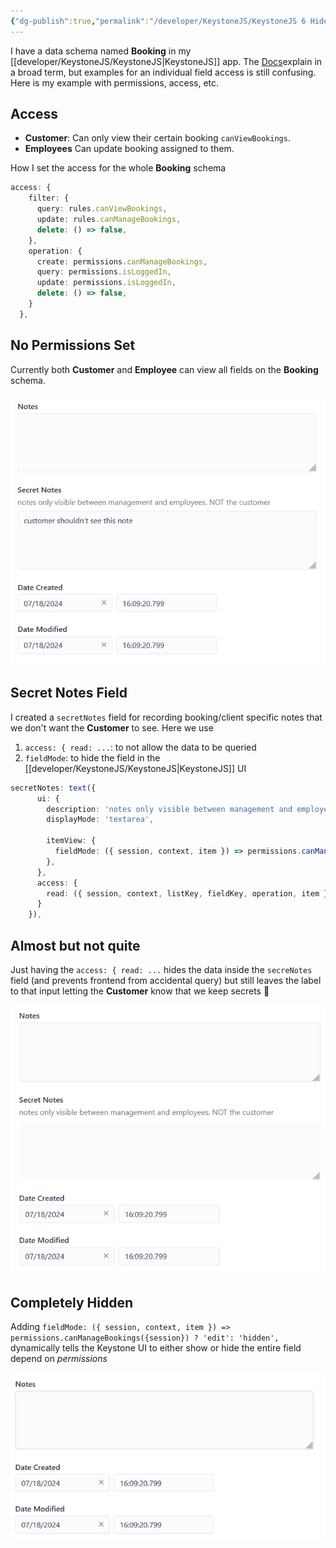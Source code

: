 ```yaml
---
{"dg-publish":true,"permalink":"/developer/KeystoneJS/KeystoneJS 6 Hide and Restrict field in schema/","tags":["KeystoneJS","typescript","authorization"]}
---
```


I have a data schema named **Booking** in my [[developer/KeystoneJS/KeystoneJS\|KeystoneJS]] app. The [Docs](https://keystonejs.com/docs/config/access-control)explain in a broad term, but examples for an individual field access is still confusing. Here is my example with permissions, access, etc.
## Access
- **Customer**: Can only view their certain booking `canViewBookings`.
- **Employees** Can update booking assigned to them.

How I set the access for the whole **Booking** schema
```ts
access: {
    filter: {
      query: rules.canViewBookings,      
      update: rules.canManageBookings,
      delete: () => false,
    },
    operation: {
      create: permissions.canManageBookings,
      query: permissions.isLoggedIn,
      update: permissions.isLoggedIn,
      delete: () => false,
    }
  },
```

## No Permissions Set
Currently both **Customer** and **Employee** can view all fields on the **Booking** schema.

![attachments/Pasted image 20240718183126.png](/img/user/attachments/Pasted%20image%2020240718183126.png)
## Secret Notes Field
I created a `secretNotes` field for recording booking/client specific notes that we don't want the **Customer** to see. Here we use

1. `access: { read: ...`: to not allow the data to be queried 
2. `fieldMode`: to hide the field in the [[developer/KeystoneJS/KeystoneJS\|KeystoneJS]] UI

```ts
secretNotes: text({
      ui: {
        description: 'notes only visible between management and employees. NOT the customer',
        displayMode: 'textarea',
        
        itemView: {
          fieldMode: ({ session, context, item }) => permissions.canManageBookings({session}) ? 'edit': 'hidden',
        },
      },
      access: {
        read: ({ session, context, listKey, fieldKey, operation, item }) => permissions.canManageBookings({session})
      }
    }),
```
## Almost but not quite
Just having the `access: { read: ...` hides the data inside the `secreNotes` field (and prevents frontend from accidental query) but still leaves the label to that input letting the **Customer** know that we keep secrets 🤫

![attachments/Pasted image 20240718182819.png](/img/user/attachments/Pasted%20image%2020240718182819.png)
## Completely Hidden
Adding `fieldMode: ({ session, context, item }) => permissions.canManageBookings({session}) ? 'edit': 'hidden',` dynamically tells the Keystone UI to either show or hide the entire field depend on *permissions*

![attachments/Pasted image 20240718183248.png](/img/user/attachments/Pasted%20image%2020240718183248.png)
